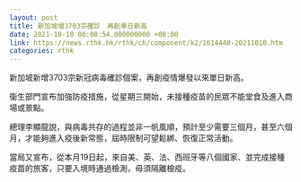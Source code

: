 ```yaml
---
layout: post
title: 新加坡增3703宗確診　再創單日新高
date: 2021-10-10 00:08:54.000000000 +08:00
link: https://news.rthk.hk/rthk/ch/component/k2/1614440-20211010.htm
categories: rthk
---
```


新加坡新增3703宗新冠病毒確診個案，再創疫情爆發以來單日新高。

衛生部門宣布加強防疫措施，從星期三開始，未接種疫苗的民眾不能堂食及進入商場或景點。

總理李顯龍說，與病毒共存的過程並非一帆風順，預計至少需要三個月，甚至六個月，才能夠進入疫後新常態，屆時限制可望鬆綁、恢復正常活動。

當局又宣布，從本月19日起，來自美、英、法、西班牙等八個國家、並完成接種疫苗的旅客，只要入境時通過檢測，毋須隔離檢疫。
